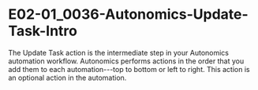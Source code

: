 # E02-01_0036-Autonomics-Update-Task-Intro


<snippet id="E02-01_0036-Update-Task-Action-Intro_snippet">


The Update Task action is the intermediate step in your Autonomics automation workflow. Autonomics performs actions in the order that you add them to each automation---top to bottom or left to right. This action is an optional action in the automation.


</snippet>